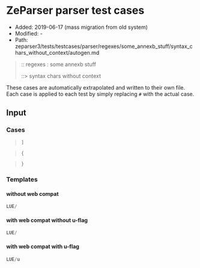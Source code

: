 # ZeParser parser test cases

- Added: 2019-06-17 (mass migration from old system)
- Modified: -
- Path: zeparser3/tests/testcases/parser/regexes/some_annexb_stuff/syntax_chars_without_context/autogen.md

> :: regexes : some annexb stuff
>
> ::> syntax chars without context

These cases are automatically extrapolated and written to their own file.
Each case is applied to each test by simply replacing `#` with the actual case.

## Input

### Cases

> `````js
> ]
> `````

> `````js
> {
> `````

> `````js
> }
> `````

### Templates

#### without web compat


`````js
LUE/
`````

#### with web compat without u-flag


`````js
LUE/
`````

#### with web compat with u-flag


`````js
LUE/u
`````
